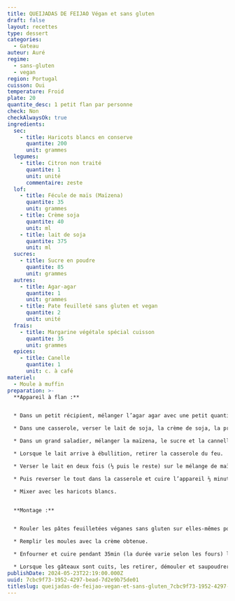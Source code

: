 ```yaml
---
title: QUEIJADAS DE FEIJAO Végan et sans gluten
draft: false
layout: recettes
type: dessert
categories:
  - Gateau
auteur: Auré
regime:
  - sans-gluten
  - vegan
region: Portugal
cuisson: Oui
temperature: Froid
plate: 20
quantite_desc: 1 petit flan par personne
check: Non
checkAlwaysOk: true
ingredients:
  sec:
    - title: Haricots blancs en conserve
      quantite: 200
      unit: grammes
  legumes:
    - title: Citron non traité
      quantite: 1
      unit: unité
      commentaire: zeste
  lof:
    - title: Fécule de maïs (Maïzena)
      quantite: 35
      unit: grammes
    - title: Crème soja
      quantite: 40
      unit: ml
    - title: lait de soja
      quantite: 375
      unit: ml
  sucres:
    - title: Sucre en poudre
      quantite: 85
      unit: grammes
  autres:
    - title: Agar-agar
      quantite: 1
      unit: grammes
    - title: Pate feuilleté sans gluten et vegan
      quantite: 2
      unit: unité
  frais:
    - title: Margarine végétale spécial cuisson
      quantite: 35
      unit: grammes
  epices:
    - title: Canelle
      quantite: 1
      unit: c. à café
materiel:
  - Moule à muffin
preparation: >-
  **Appareil à flan :**


  * Dans un petit récipient, mélanger l’agar agar avec une petit quantité d’eau (10/15ml).

  * Dans une casserole, verser le lait de soja, la crème de soja, la préparation eau/agar agar, le zeste de citron. Porter le tout à ébullition.

  * Dans un grand saladier, mélanger la maïzena, le sucre et la cannelle puis réserver.

  * Lorsque le lait arrive à ébullition, retirer la casserole du feu.

  * Verser le lait en deux fois (⅓ puis le reste) sur le mélange de maïzena tout en fouettant vivement.

  * Puis reverser le tout dans la casserole et cuire l’appareil ⅔ minutes sur feu moyen en fouettant énergiquement sans arrêt. Dès que l’appareil épaissit, retirer la casserole du feu et fouetter l’appareil jusqu’à ce qu’il soit lisse et homogène.

  * Mixer avec les haricots blancs.


  **Montage :**


  * Rouler les pâtes feuilletées véganes sans gluten sur elles-mêmes pour faire un rouleau. Faire des tronçons de 2 cm d’épaisseur. Placez chaque tranche dans le moule.. Bien appuyer avec le pouce de manière à étirer la pâte vers le haut du moule. 

  * Remplir les moules avec la crème obtenue. 

  * Enfourner et cuire pendant 35min (la durée varie selon les fours) le flan est prêt lorsqu’il est très peu tremblotant, bien levé et que la surface est bien coloré (il va beaucoup gonfler durant la cuisson mais pas de panique c’est normal, il retombera à la sortie du four).

  * Lorsque les gâteaux sont cuits, les retirer, démouler et saupoudrer de sucre glace.
publishDate: 2024-05-23T22:19:00.000Z
uuid: 7cbc9f73-1952-4297-bead-7d2e9b75de01
titleslug: queijadas-de-feijao-vegan-et-sans-gluten_7cbc9f73-1952-4297-bead-7d2e9b75de01
---
```

